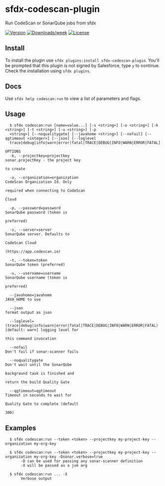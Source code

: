 sfdx-codescan-plugin
=============

Run CodeScan or SonarQube jobs from sfdx

[![Version](https://img.shields.io/npm/v/sfdx-codescan-plugin.svg)](https://npmjs.org/package/sfdx-codescan-plugin)
[![Downloads/week](https://img.shields.io/npm/dw/sfdx-codescan-plugin.svg)](https://npmjs.org/package/sfdx-codescan-plugin)
[![License](https://img.shields.io/npm/l/sfdx-codescan-plugin.svg)](https://github.com/VillageChief/sfdx-codescan-plugin/blob/master/package.json)

## Install
To install the plugin use `sfdx plugins:install sfdx-codescan-plugin`.
You'll be prompted that this plugin is not signed by Salesforce, type `y` to continue.
Check the installation using `sfdx plugins`.

## Docs
Use `sfdx help codescan:run` to view a list of parameters and flags.  


## Usage
```
  $ sfdx codescan:run [name=value...] [-s <string>] [-o <string>] [-k <string>] [-t <string>] [-u <string>] [-p 
  <string>] [--noqualitygate] [--javahome <string>] [--nofail] [--qgtimeout <integer>] [--json] [--loglevel 
  trace|debug|info|warn|error|fatal|TRACE|DEBUG|INFO|WARN|ERROR|FATAL]

OPTIONS
  -k, --projectkey=projectkey                                                       sonar.projectKey - the project key
                                                                                    to create

  -o, --organization=organization                                                   CodeScan Organization Id. Only
                                                                                    required when connecting to CodeScan
                                                                                    Cloud

  -p, --password=password                                                           SonarQube password (token is
                                                                                    preferred)

  -s, --server=server                                                               SonarQube server. Defaults to
                                                                                    CodeScan Cloud
                                                                                    (https://app.codescan.io)

  -t, --token=token                                                                 SonarQube token (preferred)

  -u, --username=username                                                           SonarQube username (token is
                                                                                    preferred)

  --javahome=javahome                                                               JAVA_HOME to use

  --json                                                                            format output as json

  --loglevel=(trace|debug|info|warn|error|fatal|TRACE|DEBUG|INFO|WARN|ERROR|FATAL)  [default: warn] logging level for
                                                                                    this command invocation

  --nofail                                                                          Don't fail if sonar-scanner fails

  --noqualitygate                                                                   Don't wait until the SonarQube
                                                                                    background task is finished and
                                                                                    return the build Quality Gate

  --qgtimeout=qgtimeout                                                             Timeout in seconds to wait for
                                                                                    Quality Gate to complete (default
                                                                                    300)
```
## Examples
```
  $ sfdx codescan:run --token <token> --projectkey my-project-key --organization my-org-key
  
  $ sfdx codescan:run --token <token> --projectkey my-project-key --organization my-org-key -Dsonar.verbose=true
       -D can be used for passing any sonar-scanner definition
       -X will be passed as a jvm arg
  
  $ sfdx codescan:run ... -X
       Verbose output
```

